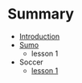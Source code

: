 # Summary

* [Introduction](README.md)
* [Sumo](sumo.md)
   * lesson 1
* Soccer
   * [lesson 1](lesson_1.md)

